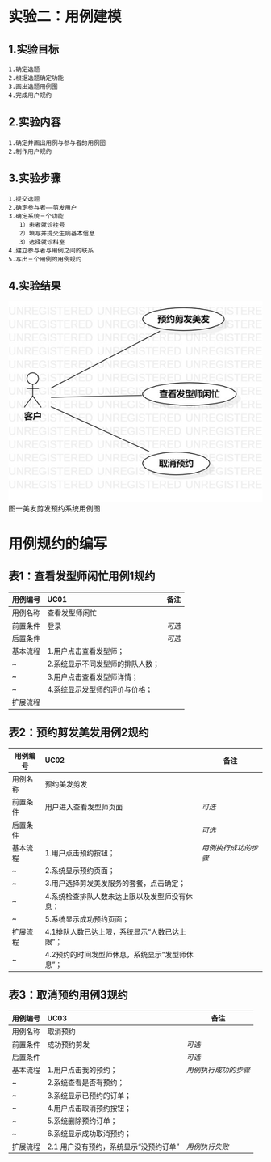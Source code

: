 # 实验二：用例建模

 ## 1.实验目标
    1.确定选题
    2.根据选题确定功能
    3.画出选题用例图
    4.完成用户规约
 ## 2.实验内容
    1.确定并画出用例与参与者的用例图
    2.制作用户规约
 ## 3.实验步骤
    1.提交选题
    2.确定参与者——剪发用户
    3.确定系统三个功能
       1）患者就诊挂号  
       2）填写并提交生病基本信息  
       3）选择就诊科室
    4.建立参与者与用例之间的联系
    5.写出三个用例的用例规约
 ## 4.实验结果
![用例图](./lab2_CaseDiagram.jpg)
图一美发剪发预约系统用例图

# 用例规约的编写

## 表1：查看发型师闲忙用例1规约  

 用例编号  | UC01 | 备注  
 -|:-|-  
 用例名称  | 查看发型师闲忙 |   
 前置条件  |     登录      | *可选*   
 后置条件  |           | *可选*   
 基本流程 | 1.用户点击查看发型师；  |
 ~| 2.系统显示不同发型师的排队人数；  |   
 ~| 3.用户点击查看发型师详情；   |   
 ~| 4.系统显示发型师的评价与价格；   |   
 扩展流程  |  |  

 ## 表2：预约剪发美发用例2规约  

 用例编号  | UC02 | 备注  
 -|:-|-  
 用例名称  | 预约美发剪发 |   
 前置条件  |  用户进入查看发型师页面 | *可选*   
 后置条件  |     | *可选*   
 基本流程  | 1.用户点击预约按钮；|  *用例执行成功的步骤*     
 ~| 2.系统显示预约页面；|
 ~| 3.用户选择剪发美发服务的套餐，点击确定；|
 ~| 4.系统检查排队人数未达上限以及发型师没有休息；|
 ~| 5.系统显示成功预约页面；| 
 扩展流程  | 4.1排队人数已达上限，系统显示“人数已达上限”；| 
 ~| 4.2预约的时间发型师休息，系统显示“发型师休息”；|  
 
## 表3：取消预约用例3规约  

 用例编号  | UC03 | 备注  
 -|:-|-  
 用例名称  | 取消预约  |   
 前置条件  |   成功预约剪发  | *可选*   
 后置条件  |      | *可选*   
 基本流程  | 1.用户点击我的预约； |*用例执行成功的步骤*    
 ~| 2.系统查看是否有预约；|   
 ~| 3.系统显示已预约的订单；|   
 ~| 4.用户点击取消预约按钮；|   
 ~| 5.系统删除预约订单；|  
 ~| 6.系统显示成功取消预约；|   
 扩展流程  |2.1 用户没有预约，系统显示“没预约订单”|*用例执行失败*    

